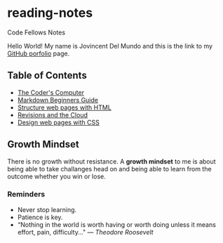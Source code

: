 # reading-notes
Code Fellows Notes

Hello World! My name is Jovincent Del Mundo and this is the link to my [GitHub porfolio](https://github.com/jrdelmu) page.

## Table of Contents 
- [The Coder's Computer](https://jrdelmu.github.io/reading-notes//coderscomp)
- [Markdown Beginners Guide](https://jrdelmu.github.io/reading-notes/markdown)
- [Structure web pages with HTML](https://jrdelmu.github.io/reading-notes/structurehtml)
- [Revisions and the Cloud](https://jrdelmu.github.io/reading-notes/revcloud)
- [Design web pages with CSS](https://jrdelmu.github.io/reading-notes/cssdesign)

## Growth Mindset
There is no growth without resistance. A **growth mindset** to me is about being able to take challanges head on and being able to learn from the outcome whether you win or lose.

### Reminders
* Never stop learning.
* Patience is key.
* “Nothing in the world is worth having or worth doing unless it means effort, pain, difficulty..." ― _Theodore Roosevelt_

